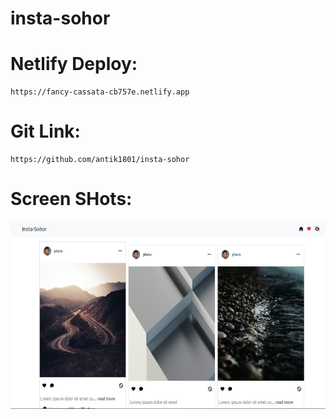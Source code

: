 # insta-sohor

# Netlify Deploy:
```
https://fancy-cassata-cb757e.netlify.app
```
# Git Link:
```
https://github.com/antik1801/insta-sohor
```

# Screen SHots:
<img src="./1.PNG" style="height: 300px; width: 100%">




